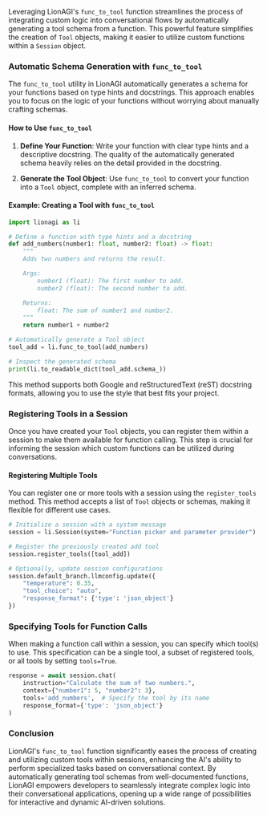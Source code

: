 
Leveraging LionAGI's `func_to_tool` function streamlines the process of integrating custom logic into conversational flows by automatically generating a tool schema from a function. This powerful feature simplifies the creation of `Tool` objects, making it easier to utilize custom functions within a `Session` object.

### Automatic Schema Generation with `func_to_tool`

The `func_to_tool` utility in LionAGI automatically generates a schema for your functions based on type hints and docstrings. This approach enables you to focus on the logic of your functions without worrying about manually crafting schemas.

#### How to Use `func_to_tool`

1. **Define Your Function**: Write your function with clear type hints and a descriptive docstring. The quality of the automatically generated schema heavily relies on the detail provided in the docstring.

2. **Generate the Tool Object**: Use `func_to_tool` to convert your function into a `Tool` object, complete with an inferred schema.

#### Example: Creating a Tool with `func_to_tool`

```python
import lionagi as li

# Define a function with type hints and a docstring
def add_numbers(number1: float, number2: float) -> float:
    """
    Adds two numbers and returns the result.

    Args:
        number1 (float): The first number to add.
        number2 (float): The second number to add.

    Returns:
        float: The sum of number1 and number2.
    """
    return number1 + number2

# Automatically generate a Tool object
tool_add = li.func_to_tool(add_numbers)

# Inspect the generated schema
print(li.to_readable_dict(tool_add.schema_))
```

This method supports both Google and reStructuredText (reST) docstring formats, allowing you to use the style that best fits your project.

### Registering Tools in a Session

Once you have created your `Tool` objects, you can register them within a session to make them available for function calling. This step is crucial for informing the session which custom functions can be utilized during conversations.

#### Registering Multiple Tools

You can register one or more tools with a session using the `register_tools` method. This method accepts a list of `Tool` objects or schemas, making it flexible for different use cases.

```python
# Initialize a session with a system message
session = li.Session(system="Function picker and parameter provider")

# Register the previously created add tool
session.register_tools([tool_add])

# Optionally, update session configurations
session.default_branch.llmconfig.update({
    "temperature": 0.35,
    "tool_choice": "auto", 
    "response_format": {'type': 'json_object'}
})
```

### Specifying Tools for Function Calls

When making a function call within a session, you can specify which tool(s) to use. This specification can be a single tool, a subset of registered tools, or all tools by setting `tools=True`.

```python
response = await session.chat(
    instruction="Calculate the sum of two numbers.",
    context={"number1": 5, "number2": 3},
    tools='add_numbers',  # Specify the tool by its name
    response_format={'type': 'json_object'}
)
```

### Conclusion

LionAGI's `func_to_tool` function significantly eases the process of creating and utilizing custom tools within sessions, enhancing the AI's ability to perform specialized tasks based on conversational context. By automatically generating tool schemas from well-documented functions, LionAGI empowers developers to seamlessly integrate complex logic into their conversational applications, opening up a wide range of possibilities for interactive and dynamic AI-driven solutions.